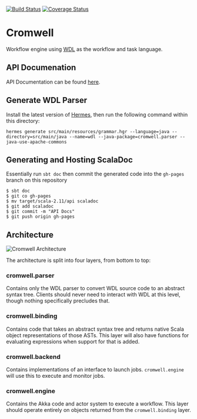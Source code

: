 [![Build Status](https://travis-ci.org/broadinstitute/cromwell.svg?branch=sprint2)](https://travis-ci.org/broadinstitute/cromwell?branch=sprint2)
[![Coverage Status](https://coveralls.io/repos/broadinstitute/cromwell/badge.svg?branch=mlc_coveralls_travis)](https://coveralls.io/r/broadinstitute/cromwell?branch=sprint2)


Cromwell
========

Workflow engine using [WDL](SPEC.md) as the workflow and task language.

API Documenation
----------------

API Documentation can be found [here](http://broadinstitute.github.io/cromwell/scaladoc).

Generate WDL Parser
-------------------

Install the latest version of [Hermes](http://github.com/scottfrazer/hermes), then run the following command within this directory:

```
hermes generate src/main/resources/grammar.hgr --language=java --directory=src/main/java --name=wdl --java-package=cromwell.parser --java-use-apache-commons
```

Generating and Hosting ScalaDoc
-------------------------------

Essentially run `sbt doc` then commit the generated code into the `gh-pages` branch on this repository

```
$ sbt doc
$ git co gh-pages
$ mv target/scala-2.11/api scaladoc
$ git add scaladoc
$ git commit -m "API Docs"
$ git push origin gh-pages
```

Architecture
------------

![Cromwell Architecture](http://i.imgur.com/kPPTe0l.png)

The architecture is split into four layers, from bottom to top:

### cromwell.parser

Contains only the WDL parser to convert WDL source code to an abstract syntax tree.  Clients should never need to interact with WDL at this level, though nothing specifically precludes that.

### cromwell.binding

Contains code that takes an abstract syntax tree and returns native Scala object representations of those ASTs.  This layer will also have functions for evaluating expressions when support for that is added.

### cromwell.backend

Contains implementations of an interface to launch jobs.  `cromwell.engine` will use this to execute and monitor jobs.

### cromwell.engine

Contains the Akka code and actor system to execute a workflow.  This layer should operate entirely on objects returned from the `cromwell.binding` layer.
